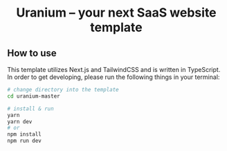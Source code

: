<h1 align="center">
  Uranium – your next SaaS website template
</h1>

## How to use

This template utilizes Next.js and TailwindCSS and is written in TypeScript. In order to get developing, please run the following things in your terminal:

```bash
# change directory into the template
cd uranium-master

# install & run
yarn
yarn dev
# or
npm install
npm run dev
```

